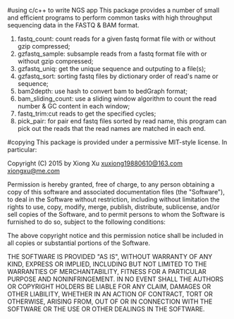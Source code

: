 #using c/c++ to write NGS app 
This package provides a number of small and efficient programs to perform common tasks with high throughput sequencing data in the FASTQ & BAM format. 
 
1. fastq_count: count reads for a given fastq format file with or without gzip compressed;
2. gzfastq_sample: subsample reads from a fastq format file with or without gzip compressed;
3. gzfastq_uniq: get the unique sequence and outputing to a file(s);
4. gzfastq_sort: sorting fastq files by dictionary order of read's name or sequence;
5. bam2depth: use hash to convert bam to bedGraph format;
6. bam_sliding_count: use a sliding window algorithm to count the read number & GC content in each window;
7. fastq_trim:cut reads to get the specified cycles;
8. pick_pair: for pair end fastq files sorted by read name, this program can pick out the reads that the read names are matched in each end. 

#copying
This package is provided under a permissive MIT-style license. In particular:

Copyright (C) 2015 by Xiong Xu <xuxiong19880610@163.com> <xiongxu@me.com> 

Permission is hereby granted, free of charge, to any person obtaining a copy of this software and associated documentation files (the "Software"), to deal in the Software without restriction, including without limitation the rights to use, copy, modify, merge, publish, distribute, sublicense, and/or sell copies of the Software, and to permit persons to whom the Software is furnished to do so, subject to the following conditions:

The above copyright notice and this permission notice shall be included in all copies or substantial portions of the Software.

THE SOFTWARE IS PROVIDED "AS IS", WITHOUT WARRANTY OF ANY KIND, EXPRESS OR IMPLIED, INCLUDING BUT NOT LIMITED TO THE WARRANTIES OF MERCHANTABILITY, FITNESS FOR A PARTICULAR PURPOSE AND NONINFRINGEMENT. IN NO EVENT SHALL THE AUTHORS OR COPYRIGHT HOLDERS BE LIABLE FOR ANY CLAIM, DAMAGES OR OTHER LIABILITY, WHETHER IN AN ACTION OF CONTRACT, TORT OR OTHERWISE, ARISING FROM, OUT OF OR IN CONNECTION WITH THE SOFTWARE OR THE USE OR OTHER DEALINGS IN THE SOFTWARE.
